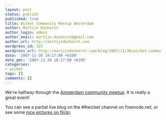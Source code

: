 ```yaml
---
layout: post
status: publish
published: true
title: Wicket Community Meetup Amsterdam
author: Martijn Dashorst
author_login: admin
author_email: martijn.dashorst@gmail.com
author_url: http://martijndashorst.com
wordpress_id: 325
wordpress_url: http://martijndashorst.com/blog/2007/11/30/wicket-community-meetup-amsterdam/
date: '2007-11-30 19:17:00 +0100'
date_gmt: '2007-11-30 18:17:00 +0100'
categories:
- wicket
tags: []
comments: []
---
```

<p>We're halfway through the <a href="http://cwiki.apache.org/WICKET/community-meetups.html#Communitymeetups-TheNetherlands" title="Community meetups">Amsterdam community meetup</a>. It is really a great event!</p>
<p>
You can see a partial live blog on the ##wicket channel on freenode.net, or see some <a href="http://www.flickr.com/search/?q=wicketmeeting&amp;m=text" title="Flickr: Search">nice pictures on flickr</a>.</p>
